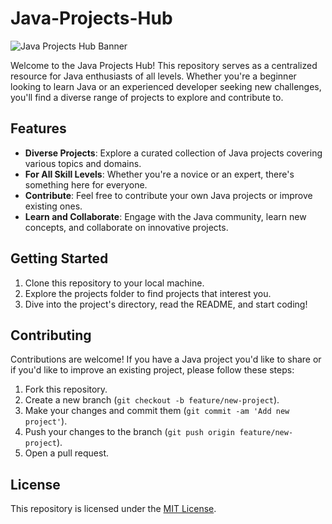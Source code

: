 # Java-Projects-Hub

![Java Projects Hub Banner](https://www.stylus.co.za/wp-content/uploads/2022/12/java-banner.png)

Welcome to the Java Projects Hub! This repository serves as a centralized resource for Java enthusiasts of all levels. Whether you're a beginner looking to learn Java or an experienced developer seeking new challenges, you'll find a diverse range of projects to explore and contribute to.

## Features

- **Diverse Projects**: Explore a curated collection of Java projects covering various topics and domains.
- **For All Skill Levels**: Whether you're a novice or an expert, there's something here for everyone.
- **Contribute**: Feel free to contribute your own Java projects or improve existing ones.
- **Learn and Collaborate**: Engage with the Java community, learn new concepts, and collaborate on innovative projects.

## Getting Started

1. Clone this repository to your local machine.
2. Explore the projects folder to find projects that interest you.
3. Dive into the project's directory, read the README, and start coding!

## Contributing

Contributions are welcome! If you have a Java project you'd like to share or if you'd like to improve an existing project, please follow these steps:

1. Fork this repository.
2. Create a new branch (`git checkout -b feature/new-project`).
3. Make your changes and commit them (`git commit -am 'Add new project'`).
4. Push your changes to the branch (`git push origin feature/new-project`).
5. Open a pull request.

## License

This repository is licensed under the [MIT License](LICENSE).
